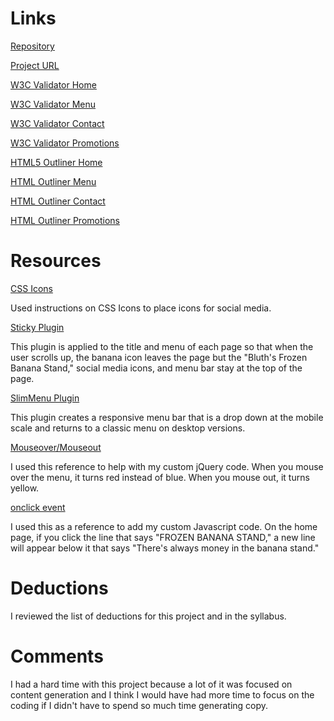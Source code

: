# Links

[Repository](https://github.com/kellymarton/project_final3_marton_kelly)

[Project URL](http://kellymarton.com/bluthsbananastand/)

[W3C Validator Home](https://validator.w3.org/nu/?doc=http%3A%2F%2Fkellymarton.com%2Fbluthsbananastand%2Findex.html)

[W3C Validator Menu](https://validator.w3.org/nu/?doc=http%3A%2F%2Fkellymarton.com%2Fbluthsbananastand%2Fmenu.html)

[W3C Validator Contact](https://validator.w3.org/nu/?doc=http%3A%2F%2Fkellymarton.com%2Fbluthsbananastand%2Fcontact.html)

[W3C Validator Promotions](https://validator.w3.org/nu/?doc=http%3A%2F%2Fkellymarton.com%2Fbluthsbananastand%2Fpromotions.html)


[HTML5 Outliner Home](https://gsnedders.html5.org/outliner/process.py?url=http%3A%2F%2Fkellymarton.com%2Fbluthsbananastand%2F)

[HTML Outliner Menu](https://gsnedders.html5.org/outliner/process.py?url=http%3A%2F%2Fkellymarton.com%2Fbluthsbananastand%2Fmenu.html)

[HTML Outliner Contact](https://gsnedders.html5.org/outliner/process.py?url=http%3A%2F%2Fkellymarton.com%2Fbluthsbananastand%2Fcontact.html)

[HTML Outliner Promotions](https://gsnedders.html5.org/outliner/process.py?url=http%3A%2F%2Fkellymarton.com%2Fbluthsbananastand%2Fpromotions.html)

# Resources
[CSS Icons](https://www.w3schools.com/w3css/w3css_icons.asp)

Used instructions on CSS Icons to place icons for social media.

[Sticky Plugin](http://stickyjs.com/)

This plugin is applied to the title and menu of each page so that when the user scrolls up, the banana icon leaves the page but the "Bluth's Frozen Banana Stand," social media icons, and menu bar stay at the top of the page.

[SlimMenu Plugin](http://adnantopal.github.io/slimmenu/)

This plugin creates a responsive menu bar that is a drop down at the mobile scale and returns to a classic menu on desktop versions.

[Mouseover/Mouseout](https://api.jquery.com/mouseout/)

I used this reference to help with my custom jQuery code. When you mouse over the menu, it turns red instead of blue. When you mouse out, it turns yellow.

[onclick event](https://www.w3schools.com/jsref/event_onclick.asp)

I used this as a reference to add my custom Javascript code. On the home page, if you click the line that says "FROZEN BANANA STAND," a new line will appear below it that says "There's always money in the banana stand."


# Deductions
I reviewed the list of deductions for this project and in the syllabus.

# Comments
I had a hard time with this project because a lot of it was focused on content generation and
I think I would have had more time to focus on the coding if I didn't have to spend so much time generating copy.
